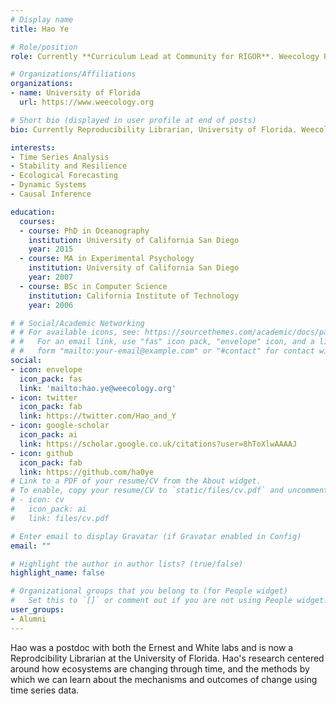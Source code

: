 ```yaml
---
# Display name
title: Hao Ye

# Role/position
role: Currently **Curriculum Lead at Community for RIGOR**. Weecology Postdoc

# Organizations/Affiliations
organizations:
- name: University of Florida
  url: https://www.weecology.org

# Short bio (displayed in user profile at end of posts)
bio: Currently Reproducibility Librarian, University of Florida. Weecology Postdoc

interests:
- Time Series Analysis
- Stability and Resilience
- Ecological Forecasting
- Dynamic Systems
- Causal Inference

education:
  courses:
  - course: PhD in Oceanography
    institution: University of California San Diego
    year: 2015
  - course: MA in Experimental Psychology
    institution: University of California San Diego
    year: 2007
  - course: BSc in Computer Science
    institution: California Institute of Technology
    year: 2006

# # Social/Academic Networking
# # For available icons, see: https://sourcethemes.com/academic/docs/page-builder/#icons
# #   For an email link, use "fas" icon pack, "envelope" icon, and a link in the
# #   form "mailto:your-email@example.com" or "#contact" for contact widget.
social:
- icon: envelope
  icon_pack: fas
  link: 'mailto:hao.ye@weecology.org'
- icon: twitter
  icon_pack: fab
  link: https://twitter.com/Hao_and_Y
- icon: google-scholar
  icon_pack: ai
  link: https://scholar.google.co.uk/citations?user=8hToXlwAAAAJ
- icon: github
  icon_pack: fab
  link: https://github.com/ha0ye
# Link to a PDF of your resume/CV from the About widget.
# To enable, copy your resume/CV to `static/files/cv.pdf` and uncomment the lines below.
# - icon: cv
#   icon_pack: ai
#   link: files/cv.pdf

# Enter email to display Gravatar (if Gravatar enabled in Config)
email: ""

# Highlight the author in author lists? (true/false)
highlight_name: false

# Organizational groups that you belong to (for People widget)
#   Set this to `[]` or comment out if you are not using People widget.
user_groups:
- Alumni
---
```


Hao was a postdoc with both the Ernest and White labs and is now a Reprodcibility Librarian at the University of Florida. Hao's research centered around how ecosystems are changing through time, and the methods by which we can learn about the mechanisms and outcomes of change using time series data.